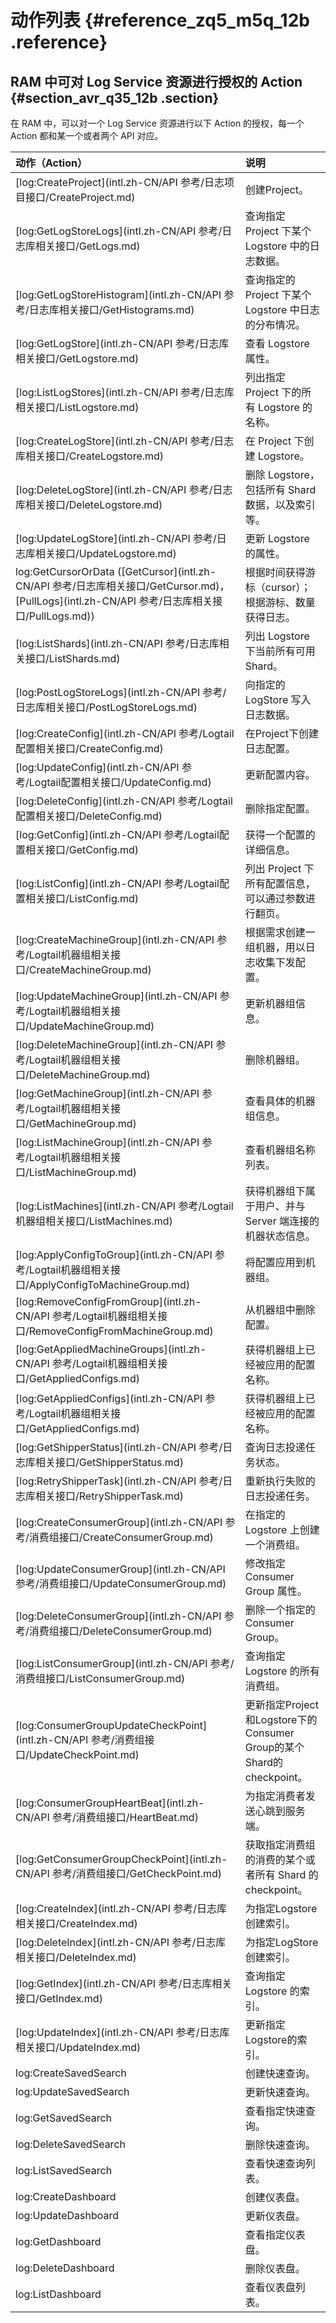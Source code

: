 # 动作列表 {#reference_zq5_m5q_12b .reference}

## RAM 中可对 Log Service 资源进行授权的 Action {#section_avr_q35_12b .section}

在 RAM 中，可以对一个 Log Service 资源进行以下 Action 的授权，每一个 Action 都和某一个或者两个 API 对应。

|动作（Action）|说明|
|:---------|:-|
|[log:CreateProject](intl.zh-CN/API 参考/日志项目接口/CreateProject.md)|创建Project。|
|[log:GetLogStoreLogs](intl.zh-CN/API 参考/日志库相关接口/GetLogs.md)|查询指定 Project 下某个 Logstore 中的日志数据。|
|[log:GetLogStoreHistogram](intl.zh-CN/API 参考/日志库相关接口/GetHistograms.md)|查询指定的 Project 下某个 Logstore 中日志的分布情况。|
|[log:GetLogStore](intl.zh-CN/API 参考/日志库相关接口/GetLogstore.md)|查看 Logstore 属性。|
|[log:ListLogStores](intl.zh-CN/API 参考/日志库相关接口/ListLogstore.md)|列出指定 Project 下的所有 Logstore 的名称。|
|[log:CreateLogStore](intl.zh-CN/API 参考/日志库相关接口/CreateLogstore.md)|在 Project 下创建 Logstore。|
|[log:DeleteLogStore](intl.zh-CN/API 参考/日志库相关接口/DeleteLogstore.md)|删除 Logstore，包括所有 Shard 数据，以及索引等。|
|[log:UpdateLogStore](intl.zh-CN/API 参考/日志库相关接口/UpdateLogstore.md)|更新 Logstore 的属性。|
|log:GetCursorOrData \([GetCursor](intl.zh-CN/API 参考/日志库相关接口/GetCursor.md)，[PullLogs](intl.zh-CN/API 参考/日志库相关接口/PullLogs.md)\)|根据时间获得游标（cursor）；根据游标、数量获得日志。|
|[log:ListShards](intl.zh-CN/API 参考/日志库相关接口/ListShards.md)|列出 Logstore 下当前所有可用 Shard。|
|[log:PostLogStoreLogs](intl.zh-CN/API 参考/日志库相关接口/PostLogStoreLogs.md)|向指定的 LogStore 写入日志数据。|
|[log:CreateConfig](intl.zh-CN/API 参考/Logtail配置相关接口/CreateConfig.md)|在Project下创建日志配置。|
|[log:UpdateConfig](intl.zh-CN/API 参考/Logtail配置相关接口/UpdateConfig.md)|更新配置内容。|
|[log:DeleteConfig](intl.zh-CN/API 参考/Logtail配置相关接口/DeleteConfig.md)|删除指定配置。|
|[log:GetConfig](intl.zh-CN/API 参考/Logtail配置相关接口/GetConfig.md)|获得一个配置的详细信息。|
|[log:ListConfig](intl.zh-CN/API 参考/Logtail配置相关接口/ListConfig.md)|列出 Project 下所有配置信息，可以通过参数进行翻页。|
|[log:CreateMachineGroup](intl.zh-CN/API 参考/Logtail机器组相关接口/CreateMachineGroup.md)|根据需求创建一组机器，用以日志收集下发配置。|
|[log:UpdateMachineGroup](intl.zh-CN/API 参考/Logtail机器组相关接口/UpdateMachineGroup.md)|更新机器组信息。|
|[log:DeleteMachineGroup](intl.zh-CN/API 参考/Logtail机器组相关接口/DeleteMachineGroup.md)|删除机器组。|
|[log:GetMachineGroup](intl.zh-CN/API 参考/Logtail机器组相关接口/GetMachineGroup.md)|查看具体的机器组信息。|
|[log:ListMachineGroup](intl.zh-CN/API 参考/Logtail机器组相关接口/ListMachineGroup.md)|查看机器组名称列表。|
|[log:ListMachines](intl.zh-CN/API 参考/Logtail机器组相关接口/ListMachines.md)|获得机器组下属于用户、并与Server 端连接的机器状态信息。|
|[log:ApplyConfigToGroup](intl.zh-CN/API 参考/Logtail机器组相关接口/ApplyConfigToMachineGroup.md)|将配置应用到机器组。|
|[log:RemoveConfigFromGroup](intl.zh-CN/API 参考/Logtail机器组相关接口/RemoveConfigFromMachineGroup.md)|从机器组中删除配置。|
|[log:GetAppliedMachineGroups](intl.zh-CN/API 参考/Logtail机器组相关接口/GetAppliedConfigs.md)|获得机器组上已经被应用的配置名称。|
|[log:GetAppliedConfigs](intl.zh-CN/API 参考/Logtail机器组相关接口/GetAppliedConfigs.md)|获得机器组上已经被应用的配置名称。|
|[log:GetShipperStatus](intl.zh-CN/API 参考/日志库相关接口/GetShipperStatus.md)|查询日志投递任务状态。|
|[log:RetryShipperTask](intl.zh-CN/API 参考/日志库相关接口/RetryShipperTask.md)|重新执行失败的日志投递任务。|
|[log:CreateConsumerGroup](intl.zh-CN/API 参考/消费组接口/CreateConsumerGroup.md)|在指定的 Logstore 上创建一个消费组。|
|[log:UpdateConsumerGroup](intl.zh-CN/API 参考/消费组接口/UpdateConsumerGroup.md)|修改指定 Consumer Group 属性。|
|[log:DeleteConsumerGroup](intl.zh-CN/API 参考/消费组接口/DeleteConsumerGroup.md)|删除一个指定的 Consumer Group。|
|[log:ListConsumerGroup](intl.zh-CN/API 参考/消费组接口/ListConsumerGroup.md)|查询指定 Logstore 的所有消费组。|
|[log:ConsumerGroupUpdateCheckPoint](intl.zh-CN/API 参考/消费组接口/UpdateCheckPoint.md)|更新指定Project和Logstore下的Consumer Group的某个Shard的checkpoint。|
|[log:ConsumerGroupHeartBeat](intl.zh-CN/API 参考/消费组接口/HeartBeat.md)|为指定消费者发送心跳到服务端。|
|[log:GetConsumerGroupCheckPoint](intl.zh-CN/API 参考/消费组接口/GetCheckPoint.md)|获取指定消费组的消费的某个或者所有 Shard 的checkpoint。|
|[log:CreateIndex](intl.zh-CN/API 参考/日志库相关接口/CreateIndex.md)|为指定Logstore创建索引。|
|[log:DeleteIndex](intl.zh-CN/API 参考/日志库相关接口/DeleteIndex.md)|为指定LogStore创建索引。|
|[log:GetIndex](intl.zh-CN/API 参考/日志库相关接口/GetIndex.md)|查询指定 Logstore 的索引。|
|[log:UpdateIndex](intl.zh-CN/API 参考/日志库相关接口/UpdateIndex.md)|更新指定Logstore的索引。|
|log:CreateSavedSearch|创建快速查询。|
|log:UpdateSavedSearch|更新快速查询。|
|log:GetSavedSearch|查看指定快速查询。|
|log:DeleteSavedSearch|删除快速查询。|
|log:ListSavedSearch|查看快速查询列表。|
|log:CreateDashboard|创建仪表盘。|
|log:UpdateDashboard|更新仪表盘。|
|log:GetDashboard|查看指定仪表盘。|
|log:DeleteDashboard|删除仪表盘。|
|log:ListDashboard|查看仪表盘列表。|

